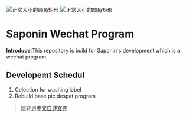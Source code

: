 ![正常大小的圆角矩形](https://img.shields.io/badge/plantform-wechat-green)
![正常大小的圆角矩形](https://img.shields.io/badge/license-GPL--3.0-blue)

# Saponin Wechat Program

**Introduce**:This repository is build for Saponin's development which is a wechat program. 
## Developemt Schedul
1. Celection for washing label
2. Rebuild base pic despat program

> 跳转到[中文自述文件](https://github.com/Reagan1947/Saponin/blob/master/README_zh.md)
